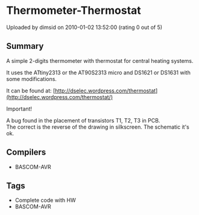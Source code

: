 # Thermometer-Thermostat

Uploaded by dimsid on 2010-01-02 13:52:00 (rating 0 out of 5)

## Summary

A simple 2-digits thermometer with thermostat for central heating systems.  

It uses the ATtiny2313 or the AT90S2313 micro and DS1621 or DS1631 with some modifications.


It can be found at: [http://dselec.wordpress.com/thermostat](http://dselec.wordpress.com/thermostat/)  

Important!


A bug found in the placement of transistors T1, T2, T3 in PCB.  
The correct is the reverse of the drawing in silkscreen. The schematic it's ok.

## Compilers

- BASCOM-AVR

## Tags

- Complete code with HW
- BASCOM-AVR
